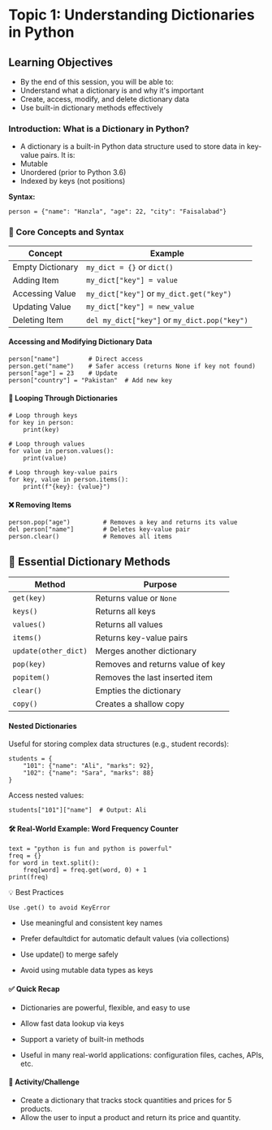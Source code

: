 # Topic 1: Understanding Dictionaries in Python
## Learning Objectives
- By the end of this session, you will be able to:
- Understand what a dictionary is and why it's important
- Create, access, modify, and delete dictionary data
- Use built-in dictionary methods effectively

###  Introduction: What is a Dictionary in Python?
- A dictionary is a built-in Python data structure used to store data in key-value pairs.
It is: 
-  Mutable
-  Unordered (prior to Python 3.6)
-  Indexed by keys (not positions)

**Syntax:**
```
person = {"name": "Hanzla", "age": 22, "city": "Faisalabad"}
```

### 🧱 Core Concepts and Syntax

| Concept           | Example                                 |
|-------------------|------------------------------------------|
| Empty Dictionary  | `my_dict = {}` or `dict()`              |
| Adding Item       | `my_dict["key"] = value`                |
| Accessing Value   | `my_dict["key"]` or `my_dict.get("key")`|
| Updating Value    | `my_dict["key"] = new_value`            |
| Deleting Item     | `del my_dict["key"]` or `my_dict.pop("key")` |


####  Accessing and Modifying Dictionary Data
```
person["name"]        # Direct access
person.get("name")    # Safer access (returns None if key not found)
person["age"] = 23    # Update
person["country"] = "Pakistan"  # Add new key

```
#### 🔁 Looping Through Dictionaries
```
# Loop through keys
for key in person:
    print(key)

# Loop through values
for value in person.values():
    print(value)

# Loop through key-value pairs
for key, value in person.items():
    print(f"{key}: {value}")
```
#### ❌ Removing Items
```
person.pop("age")         # Removes a key and returns its value
del person["name"]        # Deletes key-value pair
person.clear()            # Removes all items

```
## 🧰 Essential Dictionary Methods

| Method              | Purpose                                 |
|---------------------|------------------------------------------|
| `get(key)`          | Returns value or `None`                  |
| `keys()`            | Returns all keys                         |
| `values()`          | Returns all values                       |
| `items()`           | Returns key-value pairs                  |
| `update(other_dict)`| Merges another dictionary                |
| `pop(key)`          | Removes and returns value of key         |
| `popitem()`         | Removes the last inserted item           |
| `clear()`           | Empties the dictionary                   |
| `copy()`            | Creates a shallow copy                   |


####  Nested Dictionaries
Useful for storing complex data structures (e.g., student records):

```
students = {
    "101": {"name": "Ali", "marks": 92},
    "102": {"name": "Sara", "marks": 88}
}
```
Access nested values:

```
students["101"]["name"]  # Output: Ali
```


#### 🛠️ Real-World Example: Word Frequency Counter
```
text = "python is fun and python is powerful"
freq = {}
for word in text.split():
    freq[word] = freq.get(word, 0) + 1
print(freq)
```
💡 Best Practices
```
Use .get() to avoid KeyError
```
- Use meaningful and consistent key names

- Prefer defaultdict for automatic default values (via collections)

- Use update() to merge safely

- Avoid using mutable data types as keys

#### ✅ Quick Recap
- Dictionaries are powerful, flexible, and easy to use

- Allow fast data lookup via keys

- Support a variety of built-in methods

- Useful in many real-world applications: configuration files, caches, APIs, etc.

#### 🧩 Activity/Challenge
- Create a dictionary that tracks stock quantities and prices for 5 products.
- Allow the user to input a product and return its price and quantity.
